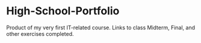 # High-School-Portfolio
Product of my very first IT-related course. Links to class Midterm, Final, and other exercises completed.
